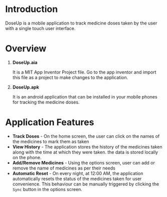# Introduction
DoseUp is a mobile application to track medicine doses taken by the user with a single touch user interface.

# Overview
1. **DoseUp.aia**
   
   It is a MIT App Inventor Project file. Go to the app inventor and import this file as a project to make changes to the application.
3. **DoseUp.apk**
   
   It is an android application that can be installed in your mobile phones for tracking the medicine doses.

# Application Features
- **Track Doses** - On the home screen, the user can click on the names of the medicines to mark them as taken
- **View History** - The application stores the history of the medicines taken along with the time at which they were taken. the data is stored locally on the phone.
- **Add/Remove Medicines** - Using the options screen, user can add or remove the name of medicines as per their needs
- **Automatic Reset** - On every night, at 12:00 AM, the application automatically resets the status of the medicines taken for user convenience. This behaviour can be manually triggered by clicking the `Sync` button in the options screen.
